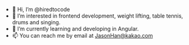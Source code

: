 - 👋 Hi, I’m @hiredtocode
- 👀 I’m interested in frontend development, weight lifting, table tennis, drums and singing.
- 🌱 I’m currently learning and developing in Angular.
- 📫 You can reach me by email at JasonHan@kakao.com


